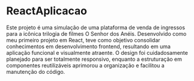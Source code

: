 # ReactAplicacao
 Este projeto é uma simulação de uma plataforma de venda de ingressos para a icônica trilogia de filmes O Senhor dos Anéis. Desenvolvido como meu primeiro projeto em React, teve como objetivo consolidar conhecimentos em desenvolvimento frontend, resultando em uma aplicação funcional e visualmente atraente. O design foi cuidadosamente planejado para ser totalmente responsivo, enquanto a estruturação em componentes reutilizáveis aprimorou a organização e facilitou a manutenção do código.
